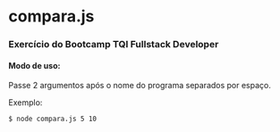 # compara.js

### Exercício do Bootcamp  TQI Fullstack Developer

#### Modo de uso:

 Passe 2 argumentos após o nome do programa separados por espaço.

 Exemplo:
```
$ node compara.js 5 10
```